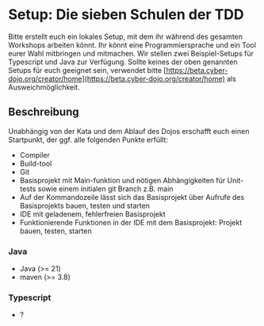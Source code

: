 # Setup: Die sieben Schulen der TDD

Bitte erstellt euch ein lokales Setup, mit dem ihr während des gesamten Workshops arbeiten könnt.
Ihr könnt eine Programmiersprache und ein Tool eurer Wahl mitbringen und mitmachen.
Wir stellen zwei Beispiel-Setups für Typescript und Java zur Verfügung.
Sollte keines der oben genannten Setups für euch geeignet sein, verwendet bitte [https://beta.cyber-dojo.org/creator/home](https://beta.cyber-dojo.org/creator/home) als Ausweichmöglichkeit.

## Beschreibung
Unabhängig von der Kata und dem Ablauf des Dojos erschafft euch einen Startpunkt, der ggf. alle folgenden Punkte erfüllt:
- Compiler
- Build-tool
- Git
- Basisprojekt mit Main-funktion und nötigen Abhängigkeiten für Unit-tests sowie einem initialen git Branch z.B. main
- Auf der Kommandozeile lässt sich das Basisprojekt über Aufrufe des Basisprojekts bauen, testen und starten
- IDE mit geladenem, fehlerfreien Basisprojekt
- Funktionierende Funktionen in der IDE mit dem Basisprojekt: Projekt bauen, testen, starten

### Java
* Java (>= 21)
* maven (>= 3.8)

### Typescript
* ?